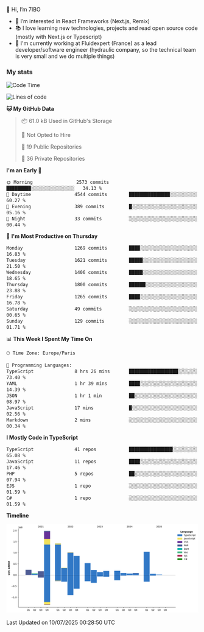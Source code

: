 👋 Hi, I’m 7IBO

- 👀 I’m interested in React Frameworks (Next.js, Remix)
- 📚 I love learning new technologies, projects and read open source code (mostly with Next.js or Typescript)
- 💼 I'm currently working at Fluidexpert (France) as a lead developer/software engineer (hydraulic company, so the technical team is very small and we do multiple things)

### My stats
<!--START_SECTION:waka-->
![Code Time](http://img.shields.io/badge/Code%20Time-1%2C117%20hrs%2041%20mins-blue)

![Lines of code](https://img.shields.io/badge/From%20Hello%20World%20I%27ve%20Written-8.6%20million%20lines%20of%20code-blue)

**🐱 My GitHub Data** 

> 📦 61.0 kB Used in GitHub's Storage 
 > 
> 🚫 Not Opted to Hire
 > 
> 📜 19 Public Repositories 
 > 
> 🔑 36 Private Repositories 
 > 
**I'm an Early 🐤** 

```text
🌞 Morning                2573 commits        █████████░░░░░░░░░░░░░░░░   34.13 % 
🌆 Daytime                4544 commits        ███████████████░░░░░░░░░░   60.27 % 
🌃 Evening                389 commits         █░░░░░░░░░░░░░░░░░░░░░░░░   05.16 % 
🌙 Night                  33 commits          ░░░░░░░░░░░░░░░░░░░░░░░░░   00.44 % 
```
📅 **I'm Most Productive on Thursday** 

```text
Monday                   1269 commits        ████░░░░░░░░░░░░░░░░░░░░░   16.83 % 
Tuesday                  1621 commits        █████░░░░░░░░░░░░░░░░░░░░   21.50 % 
Wednesday                1406 commits        █████░░░░░░░░░░░░░░░░░░░░   18.65 % 
Thursday                 1800 commits        ██████░░░░░░░░░░░░░░░░░░░   23.88 % 
Friday                   1265 commits        ████░░░░░░░░░░░░░░░░░░░░░   16.78 % 
Saturday                 49 commits          ░░░░░░░░░░░░░░░░░░░░░░░░░   00.65 % 
Sunday                   129 commits         ░░░░░░░░░░░░░░░░░░░░░░░░░   01.71 % 
```


📊 **This Week I Spent My Time On** 

```text
🕑︎ Time Zone: Europe/Paris

💬 Programming Languages: 
TypeScript               8 hrs 26 mins       ██████████████████░░░░░░░   73.40 % 
YAML                     1 hr 39 mins        ████░░░░░░░░░░░░░░░░░░░░░   14.39 % 
JSON                     1 hr 1 min          ██░░░░░░░░░░░░░░░░░░░░░░░   08.97 % 
JavaScript               17 mins             █░░░░░░░░░░░░░░░░░░░░░░░░   02.56 % 
Markdown                 2 mins              ░░░░░░░░░░░░░░░░░░░░░░░░░   00.34 % 
```

**I Mostly Code in TypeScript** 

```text
TypeScript               41 repos            ████████████████░░░░░░░░░   65.08 % 
JavaScript               11 repos            ████░░░░░░░░░░░░░░░░░░░░░   17.46 % 
PHP                      5 repos             ██░░░░░░░░░░░░░░░░░░░░░░░   07.94 % 
EJS                      1 repo              ░░░░░░░░░░░░░░░░░░░░░░░░░   01.59 % 
C#                       1 repo              ░░░░░░░░░░░░░░░░░░░░░░░░░   01.59 % 
```



**Timeline**

![Lines of Code chart](https://raw.githubusercontent.com/7IBO/7IBO/main/assets/bar_graph.png)


 Last Updated on 10/07/2025 00:28:50 UTC
<!--END_SECTION:waka-->
